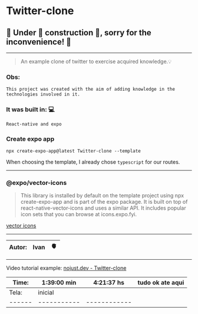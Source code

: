 # Twitter-clone

## 🛑 Under 👷 construction 🚧, sorry for the inconvenience! 🚧

<hr>

> An example clone of twitter to exercise acquired knowledge.💡
### Obs:
    This project was created with the aim of adding knowledge in the technologies involved in it.

### It was built in: 💻
    React-native and expo

### Create expo app
    npx create-expo-app@latest Twitter-clone --template

When choosing the template, I already chose `typescript` for our routes.

<hr>

### @expo/vector-icons

> This library is installed by default on the template project using npx create-expo-app and is part of the expo package. It is built on top of react-native-vector-icons and uses a similar API. It includes popular icon sets that you can browse at icons.expo.fyi.


[vector icons](https://icons.expo.fyi/Index)


<hr>

|Autor:| Ivan  |  🫀  |
|------|-------|-------|

<hr>

Video tutorial example:
    [nojust.dev - Twitter-clone](https://www.youtube.com/watch?v=sNixa64aG9Y&list=PLg1b5QWyU--5Gl6MAp81Y_lTTAapeo8Co&index=12)

|Time: | 1:39:00 min | 4:21:37 hs |tudo ok ate aqui|
|------|-----------|------------|----------------|
|Tela: | inicial   |            |
|------|-----------|------------|
 